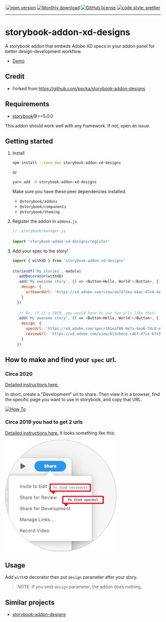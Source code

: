 <div align="center">
  
[![npm version](https://badge.fury.io/js/storybook-addon-xd-designs.svg)](https://badge.fury.io/js/storybook-addon-xd-designs)
[![Monthly download](https://img.shields.io/npm/dm/storybook-addon-xd-designs.svg)](https://www.npmjs.com/package/storybook-addon-xd-designs)
[![GitHub license](https://img.shields.io/github/license/morgs32/storybook-addon-xd-designs.svg)](https://github.com/morgs32/storybook-addon-xd-designs/blob/master/LICENSE)
[![code style: prettier](https://img.shields.io/badge/code_style-prettier-ff69b4.svg)](https://github.com/prettier/prettier)

</div>

<hr/>

# storybook-addon-xd-designs

A storybook addon that embeds 
Adobe XD specs in your addon panel for better design-development workflow.

- [Demo](https://storybook.js.org/addons/storybook-addon-xd-designs)

## Credit
- Forked from https://github.com/pocka/storybook-addon-designs

## Requirements

- [storybook](https://github.com/storybooks/storybook)@>=5.0.0

This addon should work well with any framework.
If not, open an issue.

## Getting started

1. Install
    ```sh
    npm install --save-dev storybook-addon-xd-designs
    ```
    or 
    ```sh
    yarn add -D storybook-addon-xd-designs
    ```
    Make sure you have these peer dependencies installed:
    - `@storybook/addons` 
    - `@storybook/components`
    - `@storybook/theming`
    
2. Register the addon in `addons.js`
    ```js
    // .storybook/manager.js
    
    import 'storybook-addon-xd-designs/register'
    ```
3. Add your spec to the story!

    ```js
    import { withXD } from 'storybook-addon-xd-designs'
    
    storiesOf('My stories', module)
      .addDecorator(withXD)
      .add('My awesome story', () => <Button>Hello, World!</Button>, {
        design: {
          artboardUrl: 'https://xd.adobe.com/view/ae7472ea-b4ac-47c4-4eb9-7aff91446d91-d845/screen/ca95c951-f010-498f-84c6-1cf10f344616/Desktop',
        }
      })

       // Or, if it's 2019, you would have to use two urls like this:
      .add('My awesome story', () => <Button>Hello, World!</Button>, {
        design: {
          specUrl: 'https://xd.adobe.com/spec/181eaf80-9e7a-4ea6-7dc8-e21dfd9b2d80-6e2f/screen/58270c9e-502b-4737-be32-a5dfe9523bb5/Color/',
          reviewUrl: 'https://xd.adobe.com/view/813cbece-c467-47ce-67e3-b60caacc2ff8-f70d/',
        }
      })
    ```
   
## How to make and find your `spec` url.

### Circa 2020
[Detailed instructions here.](https://xd.adobe.com/view/7377f55a-1dfe-469a-64a2-8a8f8d907c01-0546/?fullscreen) 

In short, create a "Development" url to share. Then view it in a browser, find the specific page you want to use
in storybook, and copy that URL.

[![How To](./Circa2020.png)](https://xd.adobe.com/view/7377f55a-1dfe-469a-64a2-8a8f8d907c01-0546/?fullscreen)


### Circa 2019 you had to get 2 urls
[Detailed instructions here.](https://xd.adobe.com/view/9c3f3303-01b1-444b-6615-52a130609138-ea0e/) It looks something like this:

[![How To](./Group607.png)](https://xd.adobe.com/view/9c3f3303-01b1-444b-6615-52a130609138-ea0e/)


## Usage

Add `withXD` decorator then put `design` parameter after your story.

> NOTE: If you omit `design` parameter, the addon does nothing.

## Similar projects

- [storybook-addon-designs](https://github.com/pocka/storybook-addon-designs)

